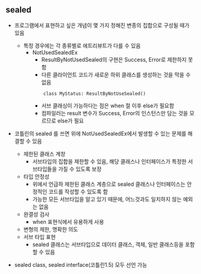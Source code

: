## sealed
- 프로그램에서 표현하고 싶은 개념이 몇 가지 정해진 변종의 집합으로 구성될 때가 있음
  - 특정 경우에는 각 종류별로 에트리뷰트가 다를 수 있음
      - NotUsedSealedEx
        - ResultByNotUsedSealed의 구현은 Success, Error로 제한하지 못함
        - 다른 클라이언트 코드가 새로운 하위 클래스를 생성하는 것을 막을 수 없음
        ```
            class MyStatus: ResultByNotUseSealed()
        ```
        - 서브 클래싱이 가능하다는 점은 when 절 이후 else가 필요함
        - 컴파일러는 result 변수가 Success, Error의 인스턴스만 담는 것을 모르므로 else가 필요

- 코틀린의 sealed 를 쓰면 위에 NotUsedSealedEx에서 발생할 수 있는 문제를 해결할 수 있음
  - 제한된 클래스 계창
    - 서브타입의 집합을 제한할 수 있음, 해당 클래스나 인터페이스가 특정한 서브타입들을 가질 수 있도록 보장
  - 타입 안정성
    - 위에서 언급하 제한된 클래스 계층으로 sealed 클래스나 인터페이스는 안정적인 코드를 작성할 수 있도록 함
    - 가능한 모든 서브타입을 알고 있기 때문에, 어느것과도 일치하지 않는 예외는 없음
  - 완결성 검사
    - when 표현식에서 유용하게 사용
  - 변형의 제한, 명확한 의도
  - 서브 타입 표현
    - sealed 클래스는 서브타입으로 데이터 클래스, 객체, 일반 클래스등을 포함할 수 있음
- sealed class, sealed interface(코틀린1.5) 모두 선언 가능